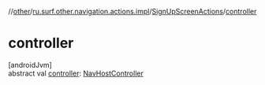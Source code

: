 //[other](../../../index.md)/[ru.surf.other.navigation.actions.impl](../index.md)/[SignUpScreenActions](index.md)/[controller](controller.md)

# controller

[androidJvm]\
abstract val [controller](controller.md): [NavHostController](https://developer.android.com/reference/kotlin/androidx/navigation/NavHostController.html)
